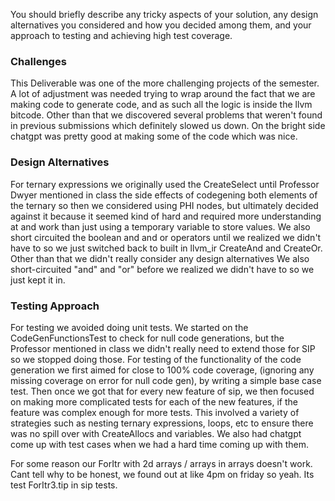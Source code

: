 You should briefly describe any tricky aspects of your solution, any design alternatives you
considered and how you decided among them, and your approach to testing and achieving
high test coverage.

### Challenges
This Deliverable was one of the more challenging projects of the semester. A lot of adjustment was needed
trying to wrap around the fact that we are making code to generate code, and as such all the logic is inside the
llvm bitcode. Other than that we discovered several problems that weren't found in previous submissions which definitely slowed
us down. On the bright side chatgpt was pretty good at making some of the code which was nice.

### Design Alternatives
For ternary expressions we originally used the CreateSelect until Professor Dwyer mentioned in class the side effects of codegening both elements of the ternary so then we considered using PHI nodes, but ultimately decided against it because it seemed kind of hard and required
more understanding at and work than just using a temporary variable to store values. We also short circuited the boolean and and or operators
until we realized we didn't have to so we just switched back to built in llvm_ir CreateAnd and CreateOr. Other than that we didn't really consider any design alternatives
We also short-circuited "and" and "or" before we realized we didn't have to so we just kept it in. 
### Testing Approach
For testing we avoided doing unit tests. We started on the CodeGenFunctionsTest to check for null code generations, but the Professor mentioned in class we didn't really
need to extend those for SIP so we stopped doing those.
For testing of the functionality of the code generation we first aimed for close to 100% code coverage, (ignoring any missing coverage on error for null code gen), by writing a simple base case test.
Then once we got that for every new feature of sip, we then focused on making more complicated tests for each of the new features, if the feature was complex enough for more tests. This involved a variety of strategies such as
nesting ternary expressions, loops, etc to ensure there was no spill over with CreateAllocs and variables. We also had chatgpt come up with test cases when we had a hard time coming up with them.

For some reason our ForItr with 2d arrays / arrays in arrays doesn't work. Cant tell why to be honest, we found out at like 4pm on friday so yeah. Its test ForItr3.tip in sip tests.